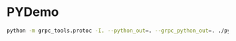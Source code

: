 # PYDemo

```bash
python -m grpc_tools.protoc -I. --python_out=. --grpc_python_out=. ./pydemo.proto
```